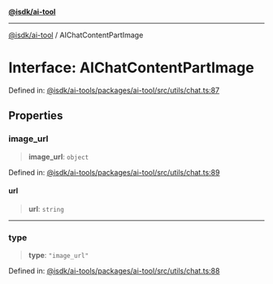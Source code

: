 [**@isdk/ai-tool**](../README.md)

***

[@isdk/ai-tool](../globals.md) / AIChatContentPartImage

# Interface: AIChatContentPartImage

Defined in: [@isdk/ai-tools/packages/ai-tool/src/utils/chat.ts:87](https://github.com/isdk/ai-tool.js/blob/4ebf370aaec9c78535cb40ffc19656d7bddcb145/src/utils/chat.ts#L87)

## Properties

### image\_url

> **image\_url**: `object`

Defined in: [@isdk/ai-tools/packages/ai-tool/src/utils/chat.ts:89](https://github.com/isdk/ai-tool.js/blob/4ebf370aaec9c78535cb40ffc19656d7bddcb145/src/utils/chat.ts#L89)

#### url

> **url**: `string`

***

### type

> **type**: `"image_url"`

Defined in: [@isdk/ai-tools/packages/ai-tool/src/utils/chat.ts:88](https://github.com/isdk/ai-tool.js/blob/4ebf370aaec9c78535cb40ffc19656d7bddcb145/src/utils/chat.ts#L88)
